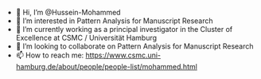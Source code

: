 - 👋 Hi, I’m @Hussein-Mohammed
- 👀 I’m interested in Pattern Analysis for Manuscript Research
- 🌱 I’m currently working as a principal investigator in the Cluster of Excellence at CSMC / Universität Hamburg
- 💞️ I’m looking to collaborate on Pattern Analysis for Manuscript Research
- 📫 How to reach me: https://www.csmc.uni-hamburg.de/about/people/people-list/mohammed.html 

<!---
Hussein-Mohammed/Hussein-Mohammed is a ✨ special ✨ repository because its `README.md` (this file) appears on your GitHub profile.
You can click the Preview link to take a look at your changes.
--->
